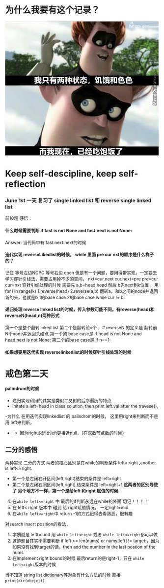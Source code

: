# 为什么我要有这个记录？
![output](img/FIt-va1VIAE4pYn.jpeg)
# Keep self-descipline, keep self-reflection
### June 1st 一天 复习了 single linked list 和 reverse single linked list
前10题
感悟：
#### 什么时候需要判断 if fast is not None and fast.next is not None: 
Answer: 当代码中有 fast.next.next的时候

#### 迭代实现 reverseLikedlist的时候， while 里面 pre cur nxt的顺序是什么样子的？
记住 等号左边NCPC 等号右边 cpcn
但是有一个问题，要用得带实现，一定要去学习穿针引线法，需要占用掉不少的空间， 
nxt=cur.next
cur.next=pre
pre=cur
cur=nxt
穿针引线处理的时候 需要先 a,b=head,head 然后 b先next到k位置 ，用 for i in range(k)
1.reverse(head) 2.reverse(a,b) 翻转a，和b之间的node并返回新的头，也就是b
1的base case
2的base case  while cur != b:




#### 递归处理 reverse linked list的时候，传入参数可能不同。有reverse(head)和 reverseN(head,n)两种形式
第一个是整个翻转linked list 第二个是翻转前n个 ，# reverseN 的定义是 翻转前N个node并返回头结点
第一个的 base case是 if head is not None and head.next is not None:
第二个的base case是 if n==1:

#### 如果想要用迭代实现 reverselinkedlist的时候穿针引线处理的时候

# 戒色第二天 

#### palindrom的时候
- 递归实现利用的其实是类似二叉树的后序遍历的特点
- initate a left=head in class solution, then print left.val after the travese(),

-为什么 在用迭代实现linkedlist 的 palindrom的时候， 这里用right来判断而不是用 left来判断，
- - 因为right永远比left更接近null，（在双数节点数的时候）

## 二分的感悟
 两种实现 二分的方式 两者的核心区别是在while的判断条件 left< right ,another is left<=right.
- 第一个是左闭右开区间[left,right)结束的条件是 left=right
- 第二个是左闭右闭区间[left,right],结束条件是 left=right+1
  **这两者的区别导致了 另个地方不一样，第一个是给left 和right 赋值的时候**
4.  在```while left<=right``` 中 最后的if判断永远在while的外面 切记！！！！
5.  在 left< right 版本中 碰到 给 right赋值情况， 一定right=mid
6.  在```while left<=right```中 return -1的方式记得去看熟悉，很有趣

对search insert position的看法，
1. 本质就是 leftbound 用 ```while left<right``` 或者 ```while left<=right```都可以做
2. 这道题目其实不需要判断 if left >= len(nums) or nums[left] != target:，因为如果没有找到target的话，then add the number in the last postion of the nums 
3.  在implement right bound的时候 最后return的是right-1，只在   ```while left<right```版本的时候

当不知道 string list dictionary等对象有什么方法的时候 直接```print(dir(obejct))```